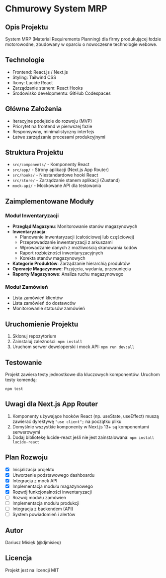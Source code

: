 # Chmurowy System MRP

## Opis Projektu
System MRP (Material Requirements Planning) dla firmy produkującej łodzie motorowodne, zbudowany w oparciu o nowoczesne technologie webowe.

## Technologie
- Frontend: React.js / Next.js
- Styling: Tailwind CSS
- Ikony: Lucide React
- Zarządzanie stanem: React Hooks
- Środowisko developmentu: GitHub Codespaces

## Główne Założenia
- Iteracyjne podejście do rozwoju (MVP)
- Priorytet na frontend w pierwszej fazie
- Responsywny, minimalistyczny interfejs
- Łatwe zarządzanie procesami produkcyjnymi

## Struktura Projektu
- `src/components/` - Komponenty React
- `src/app/` - Strony aplikacji (Next.js App Router)
- `src/hooks/` - Niestandardowe hooki React
- `src/store/` - Zarządzanie stanem aplikacji (Zustand)
- `mock-api/` - Mockowane API dla testowania

## Zaimplementowane Moduły

### Moduł Inwentaryzacji
- **Przegląd Magazynu**: Monitorowanie stanów magazynowych
- **Inwentaryzacja**:
  - Planowanie inwentaryzacji (całościowej lub częściowej)
  - Przeprowadzanie inwentaryzacji z arkuszami
  - Wprowadzanie danych z możliwością skanowania kodów
  - Raport rozbieżności inwentaryzacyjnych
  - Korekta stanów magazynowych
- **Kategorie Produktów**: Zarządzanie hierarchią produktów
- **Operacje Magazynowe**: Przyjęcia, wydania, przesunięcia
- **Raporty Magazynowe**: Analiza ruchu magazynowego

### Moduł Zamówień
- Lista zamówień klientów
- Lista zamówień do dostawców
- Monitorowanie statusów zamówień

## Uruchomienie Projektu
1. Sklonuj repozytorium
2. Zainstaluj zależności: `npm install`
3. Uruchom serwer deweloperski i mock API: `npm run dev:all`

## Testowanie
Projekt zawiera testy jednostkowe dla kluczowych komponentów. Uruchom testy komendą:
```
npm test
```

## Uwagi dla Next.js App Router
1. Komponenty używające hooków React (np. useState, useEffect) muszą zawierać dyrektywę `"use client";` na początku pliku
2. Domyślnie wszystkie komponenty w Next.js 13+ są komponentami serwerowymi
3. Dodaj bibliotekę lucide-react jeśli nie jest zainstalowana: `npm install lucide-react`

## Plan Rozwoju
- [x] Inicjalizacja projektu
- [x] Utworzenie podstawowego dashboardu
- [x] Integracja z mock API
- [x] Implementacja modułu magazynowego
- [x] Rozwój funkcjonalności inwentaryzacji
- [ ] Rozwój modułu zamówień
- [ ] Implementacja modułu produkcji
- [ ] Integracja z backendem (API)
- [ ] System powiadomień i alertów

## Autor
Dariusz Misięk (@djmisieq)

## Licencja
Projekt jest na licencji MIT